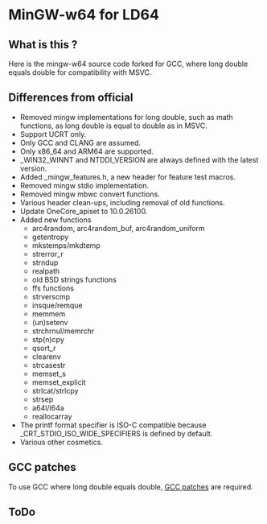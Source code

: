MinGW-w64 for LD64
==================

What is this ?
--------------
Here is the mingw-w64 source code forked for GCC, where long double equals double for compatibility with MSVC.

Differences from official
-------------------------
 - Removed mingw implementations for long double, such as math functions, as long double is equal to double as in MSVC.
 - Support UCRT only.
 - Only GCC and CLANG are assumed.
 - Only x86_64 and ARM64 are supported.
 - _WIN32_WINNT and NTDDI_VERSION are always defined with the latest version.
 - Added _mingw_features.h, a new header for feature test macros.
 - Removed mingw stdio implementation.
 - Removed mingw mbwc convert functions.
 - Various header clean-ups, including removal of old functions.
 - Update OneCore_apiset to 10.0.26100.
 - Added new functions
   - arc4random, arc4random_buf, arc4random_uniform
   - getentropy
   - mkstemps/mkdtemp
   - strerror_r
   - strndup
   - realpath
   - old BSD strings functions
   - ffs functions
   - strverscmp
   - insque/remque
   - memmem
   - (un)setenv
   - strchrnul/memrchr
   - stp(n)cpy
   - qsort_r
   - clearenv
   - strcasestr
   - memset_s
   - memset_explicit
   - strlcat/strlcpy
   - strsep
   - a64l/l64a
   - reallocarray
 - The printf format specifier is ISO-C compatible because _CRT_STDIO_ISO_WIDE_SPECIFIERS is defined by default.
 - Various other cosmetics.

GCC patches
-----------
To use GCC where long double equals double, [GCC patches](https://github.com/nak5124/gcc/tree/ld64) are required.


ToDo
----
